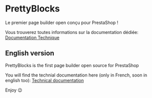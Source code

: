 # PrettyBlocks
Le premier page builder open conçu pour PrestaShop ! 

Vous trouverez toutes informations sur la documentation dédiée: 
[Documentation Technique](https://prettyblocks.io/)



## English version

PrettyBlocks is the first page builder open source for PrestaShop

You will find the technial documentation here (only in French, soon in english too): [Technical documentation](https://prettyblocks.io/)



Enjoy 😉
